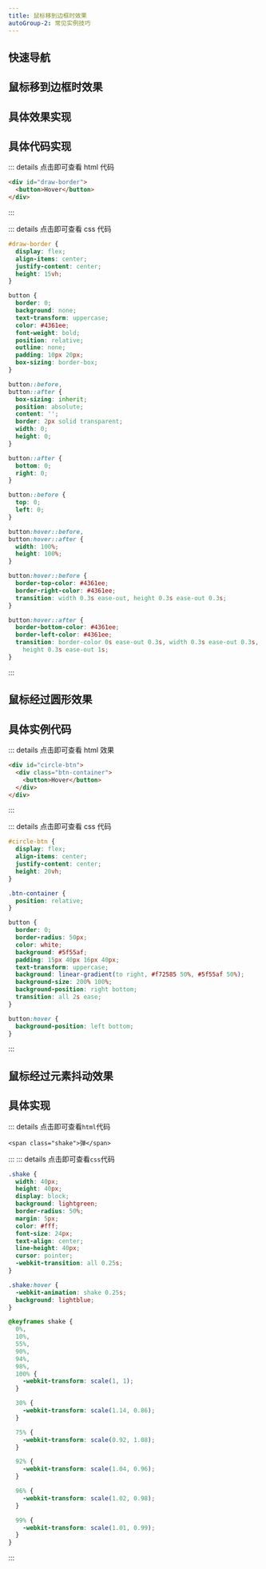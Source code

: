 ```yaml
---
title: 鼠标移到边框时效果
autoGroup-2: 常见实例技巧
---
```


## 快速导航

<TOC />

## 鼠标移到边框时效果

## 具体效果实现

<exampleskill-mouseBorder />

## 具体代码实现

::: details 点击即可查看 html 代码

```html
<div id="draw-border">
  <button>Hover</button>
</div>
```

:::

::: details 点击即可查看 css 代码

```css
#draw-border {
  display: flex;
  align-items: center;
  justify-content: center;
  height: 15vh;
}

button {
  border: 0;
  background: none;
  text-transform: uppercase;
  color: #4361ee;
  font-weight: bold;
  position: relative;
  outline: none;
  padding: 10px 20px;
  box-sizing: border-box;
}

button::before,
button::after {
  box-sizing: inherit;
  position: absolute;
  content: '';
  border: 2px solid transparent;
  width: 0;
  height: 0;
}

button::after {
  bottom: 0;
  right: 0;
}

button::before {
  top: 0;
  left: 0;
}

button:hover::before,
button:hover::after {
  width: 100%;
  height: 100%;
}

button:hover::before {
  border-top-color: #4361ee;
  border-right-color: #4361ee;
  transition: width 0.3s ease-out, height 0.3s ease-out 0.3s;
}

button:hover::after {
  border-bottom-color: #4361ee;
  border-left-color: #4361ee;
  transition: border-color 0s ease-out 0.3s, width 0.3s ease-out 0.3s,
    height 0.3s ease-out 1s;
}
```

:::

## 鼠标经过圆形效果

<exampleskill-circularEffect />

## 具体实例代码

::: details 点击即可查看 html 效果

```html
<div id="circle-btn">
  <div class="btn-container">
    <button>Hover</button>
  </div>
</div>
```

:::

::: details 点击即可查看 css 代码

```css
#circle-btn {
  display: flex;
  align-items: center;
  justify-content: center;
  height: 20vh;
}

.btn-container {
  position: relative;
}

button {
  border: 0;
  border-radius: 50px;
  color: white;
  background: #5f55af;
  padding: 15px 40px 16px 40px;
  text-transform: uppercase;
  background: linear-gradient(to right, #f72585 50%, #5f55af 50%);
  background-size: 200% 100%;
  background-position: right bottom;
  transition: all 2s ease;
}

button:hover {
  background-position: left bottom;
}
```

:::

## 鼠标经过元素抖动效果

<exampleskill-shake />

## 具体实现

::: details 点击即可查看`html`代码

```
<span class="shake">弹</span>
```

:::
::: details 点击即可查看`css`代码

```css
.shake {
  width: 40px;
  height: 40px;
  display: block;
  background: lightgreen;
  border-radius: 50%;
  margin: 5px;
  color: #fff;
  font-size: 24px;
  text-align: center;
  line-height: 40px;
  cursor: pointer;
  -webkit-transition: all 0.25s;
}

.shake:hover {
  -webkit-animation: shake 0.25s;
  background: lightblue;
}

@keyframes shake {
  0%,
  10%,
  55%,
  90%,
  94%,
  98%,
  100% {
    -webkit-transform: scale(1, 1);
  }

  30% {
    -webkit-transform: scale(1.14, 0.86);
  }

  75% {
    -webkit-transform: scale(0.92, 1.08);
  }

  92% {
    -webkit-transform: scale(1.04, 0.96);
  }

  96% {
    -webkit-transform: scale(1.02, 0.98);
  }

  99% {
    -webkit-transform: scale(1.01, 0.99);
  }
}
```

:::
